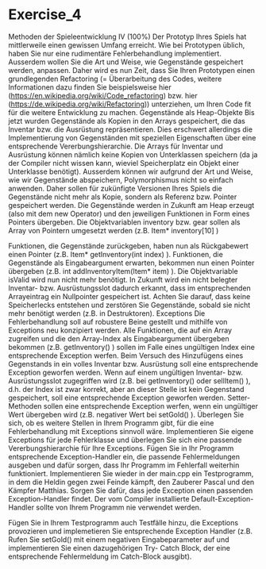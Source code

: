 # Exercise_4

Methoden der Spieleentwicklung IV (100%)
Der Prototyp Ihres Spiels hat mittlerweile einen gewissen Umfang erreicht. Wie bei
Prototypen üblich, haben Sie nur eine rudimentäre Fehlerbehandlung implementiert.
Ausserdem wollen Sie die Art und Weise, wie Gegenstände gespeichert werden,
anpassen. Daher wird es nun Zeit, dass Sie Ihren Prototypen einen grundlegenden
Refactoring (= Überarbeitung des Codes, weitere Informationen dazu finden Sie
beispielsweise hier (https://en.wikipedia.org/wiki/Code_refactoring) bzw. hier
(https://de.wikipedia.org/wiki/Refactoring)) unterziehen, um Ihren Code fit für die weitere
Entwicklung zu machen.
Gegenstände als Heap-Objekte
Bis jetzt wurden Gegenstände als Kopien in den Arrays gespeichert, die das Inventar
bzw. die Ausrüstung repräsentieren. Dies erschwert allerdings die Implementierung von
Gegenständen mit speziellen Eigenschaften über eine entsprechende
Vererbungshierarchie. Die Arrays für Inventar und Ausrüstung können nämlich keine
Kopien von Unterklassen speichern (da ja der Compiler nicht wissen kann, wieviel
Speicherplatz ein Objekt einer Unterklasse benötigt). Ausserdem können wir aufgrund
der Art und Weise, wie wir Gegenstände abspeichern, Polymorphismus nicht so einfach
anwenden.
Daher sollen für zukünfigte Versionen Ihres Spiels die Gegenstände nicht mehr als Kopie,
sondern als Referenz bzw. Pointer gespeichert werden. Die Gegenstände werden in
Zukunft am Heap erzeugt (also mit dem new Operator) und den jeweiligen Funktionen in
Form eines Pointers übergeben.
Die Objektvariablen inventory bzw. gear sollen als Array von Pointern
umgesetzt werden (z.B. Item* inventory[10] )

Funktionen, die Gegenstände zurückgeben, haben nun als Rückgabewert einen
Pointer (z.B. Item* getInventory(int index) ).
Funktionen, die Gegenstände als Eingabeargument erwarten, bekommen nun einen
Pointer übergeben (z.B. int addInventoryItem(Item* item) ).
Die Objektvariable isValid wird nun nicht mehr benötigt. In Zukunft wird ein nicht
belegter Inventar- bzw. Ausrüstungsslot dadurch erkannt, dass im entsprechenden
Arrayeintrag ein Nullpointer gespeichert ist.
Achten Sie darauf, dass keine Speicherlecks entstehen und zerstören Sie
Gegenstände, sobald sie nicht mehr benötigt werden (z.B. in Destruktoren).
Exceptions
Die Fehlerbehandlung soll auf robustere Beine gestellt und mithilfe von Exceptions neu
konzipiert werden.
Alle Funktionen, die auf ein Array zugreifen und die den Array-Index als
Eingabeargument übergeben bekommen (z.B. getInventory() ) sollen im Falle
eines ungültigen Index eine entsprechende Exception werfen.
Beim Versuch des Hinzufügens eines Gegenstands in ein volles Inventar bzw.
Ausrüstung soll eine entsprechende Exception geworfen werden.
Wenn auf einem ungültigen Inventar- bzw. Ausrüstungsslot zugegriffen wird (z.B. bei
getInventory() oder sellItem() ), d.h. der Index ist zwar korrekt, aber an
dieser Stelle ist kein Gegenstand gespeichert, soll eine entsprechende Exception
geworfen werden.
Setter-Methoden sollen eine entsprechende Exception werfen, wenn ein ungültiger
Wert übergeben wird (z.B. negativer Wert bei setGold() ).
Überlegen Sie sich, ob es weitere Stellen in Ihrem Programm gibt, für die eine
Fehlerbehandlung mit Exceptions sinnvoll wäre.
Implementieren Sie eigene Exceptions für jede Fehlerklasse und überlegen Sie sich
eine passende Vererbungshierarchie für Ihre Exceptions.
Fügen Sie in Ihr Programm entsprechende Exception-Handler ein, die
passende Fehlermeldungen ausgeben und dafür sorgen, dass Ihr Programm im
Fehlerfall weiterhin funktioniert.
Implementieren Sie wieder in der main.cpp ein Testprogramm, in dem die Heldin
gegen zwei Feinde kämpft, den Zauberer Pascal und den Kämpfer Matthias. Sorgen Sie
dafür, dass jede Exception einen passenden Exception-Handler findet. Der vom Compiler
installierte Default-Exception-Handler sollte von Ihrem Programm nie verwendet werden.

Fügen Sie in Ihrem Testprogramm auch Testfälle hinzu, die Exceptions provozieren und
implemetieren Sie entsprechende Exception Handler (z.B. Rufen Sie setGold() mit
einem negativen Eingabeparameter auf und implementieren Sie einen dazugehörigen Try-
Catch Block, der eine entsprechende Fehlermeldung im Catch-Block ausgibt).
